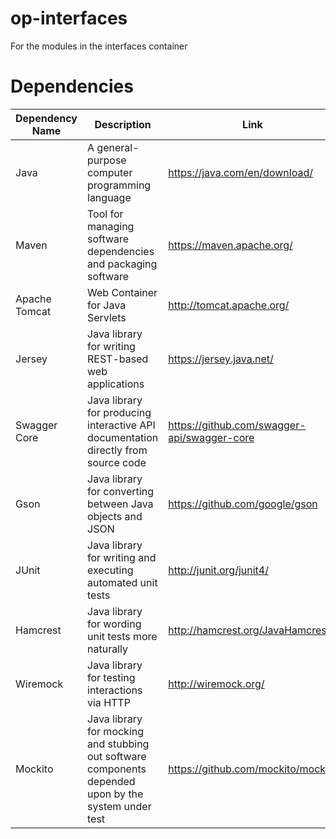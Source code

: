 # op-interfaces
For the modules in the interfaces container

# Dependencies
Dependency Name|Description|Link|Module|Test-only?
---------------|-----------|----|------|----------
Java|A general-purpose computer programming language|https://java.com/en/download/|RAPI, OAPI|
Maven|Tool for managing software dependencies and packaging software|https://maven.apache.org/|RAPI, OAPI|
Apache Tomcat|Web Container for Java Servlets|http://tomcat.apache.org/|RAPI, OAPI|
Jersey|Java library for writing REST-based web applications|https://jersey.java.net/|RAPI, OAPI|
Swagger Core|Java library for producing interactive API documentation directly from source code|https://github.com/swagger-api/swagger-core|RAPI, OAPI|
Gson|Java library for converting between Java objects and JSON|https://github.com/google/gson|RAPI, OAPI|
JUnit|Java library for writing and executing automated unit tests|http://junit.org/junit4/|RAPI, OAPI|Y
Hamcrest|Java library for wording unit tests more naturally|http://hamcrest.org/JavaHamcrest/|RAPI, OAPI|Y
Wiremock|Java library for testing interactions via HTTP|http://wiremock.org/|RAPI, OAPI|Y
Mockito|Java library for mocking and stubbing out software components depended upon by the system under test|https://github.com/mockito/mockito|RAPI, OAPI|Y
